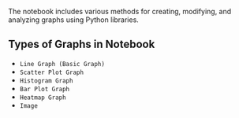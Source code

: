 The notebook includes various methods for creating, modifying, and analyzing graphs using Python libraries.

## Types of Graphs in Notebook
- `Line Graph (Basic Graph)`
- `Scatter Plot Graph`
- `Histogram Graph`
- `Bar Plot Graph`
- `Heatmap Graph`
- `Image`
